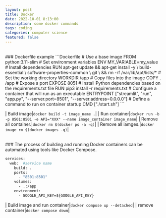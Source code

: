 ```yaml
---
layout: post
title: Docker 
date: 2022-10-01 8:13:00
description: some docker commands
tags: coding
categories: computer science
featured: false
---
```





<br>
### Dockerfile example
```Dockerfile
# Use a base image
FROM python:3.11-slim
# Set environment variables
ENV MY_VARIABLE=my_value
# Install dependencies
RUN apt-get update && apt-get install -y \
    build-essential \
    software-properties-common \
    git \
    && rm -rf /var/lib/apt/lists/*
# Set the working directory
WORKDIR /app
# Copy files into the image
COPY . /app
# Expose a port
EXPOSE 8051
# Install Python dependencies based on the requirements.txt file
RUN pip3 install -r requirements.txt
# Configure a container that will run as an executable
ENTRYPOINT ["streamlit", "run", "app.py", "--server.port=8501", "--server.address=0.0.0.0"]
# Define a command to run on container startup
CMD ["./start.sh"]
```

| Build image|`docker build -t image_name .`|
| Run container|`docker run -b -p 8501:8501 -e API="XXX" --name image_container image_name`|
| Remove all container.|`docker rm $(docker ps -a -q)`|
| Remove all iamges.|`docker image rm $(docker images -q)`|



<br>
### The process of building and running Docker containers can be automated using tools like Docker Compose. 

```Dockerfile
services:
  web:  #service name
    build: .
    ports:
      - "8501:8501"
    volumes:
      - .:/app
    environment:
      - GOOGLE_API_KEY=${GOOGLE_API_KEY}
```

| Build image and run container|`docker compose up --detached`|
| remove container|`docker compose down`|
